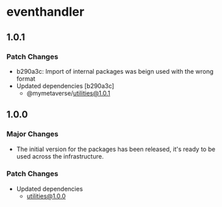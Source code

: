 # eventhandler

## 1.0.1

### Patch Changes

- b290a3c: Import of internal packages was beign used with the wrong format
- Updated dependencies [b290a3c]
  - @mymetaverse/utilities@1.0.1

## 1.0.0

### Major Changes

- The initial version for the packages has been released, it's ready to be used across the infrastructure.

### Patch Changes

- Updated dependencies
  - utilities@1.0.0
